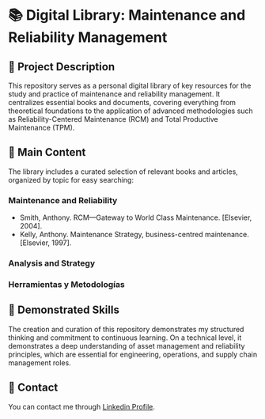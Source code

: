 # 📚 Digital Library: Maintenance and Reliability Management

## 📝 Project Description
This repository serves as a personal digital library of key resources for the study and practice of maintenance and reliability management. It centralizes essential books and documents, covering everything from theoretical foundations to the application of advanced methodologies such as Reliability-Centered Maintenance (RCM) and Total Productive Maintenance (TPM).

## 📖 Main Content
The library includes a curated selection of relevant books and articles, organized by topic for easy searching:

### Maintenance and Reliability
- Smith, Anthony. RCM—Gateway to World Class Maintenance. [Elsevier, 2004].
- Kelly, Anthony. Maintenance Strategy, business-centred maintenance. [Elsevier, 1997].

### Analysis and Strategy

### Herramientas y Metodologías


## 🧠 Demonstrated Skills
The creation and curation of this repository demonstrates my structured thinking and commitment to continuous learning. On a technical level, it demonstrates a deep understanding of asset management and reliability principles, which are essential for engineering, operations, and supply chain management roles.

## 📧 Contact
You can contact me through [Linkedin Profile](https://www.linkedin.com/in/carlosvillalbaaguilera/?locale=en_US).
